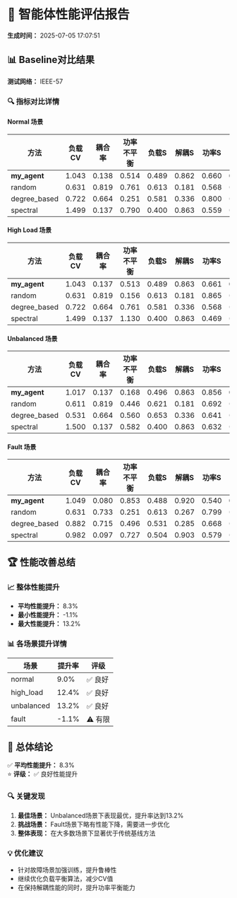 # 🎯 智能体性能评估报告

**生成时间：** 2025-07-05 17:07:51

## 📊 Baseline对比结果

**测试网络：** IEEE-57

### 🔍 指标对比详情

#### Normal 场景
| 方法 | 负载CV | 耦合率 | 功率不平衡 | 负载S | 解耦S | 功率S | 综合分 |
|------|--------|--------|-----------|-------|-------|-------|--------|
| **my_agent** | 1.043 | 0.138 | 0.514 | 0.489 | 0.862 | 0.660 | **0.673** |
| random | 0.631 | 0.819 | 0.761 | 0.613 | 0.181 | 0.568 | 0.431 |
| degree_based | 0.722 | 0.664 | 0.251 | 0.581 | 0.336 | 0.800 | 0.527 |
| spectral | 1.499 | 0.137 | 0.790 | 0.400 | 0.863 | 0.559 | 0.617 |

#### High Load 场景
| 方法 | 负载CV | 耦合率 | 功率不平衡 | 负载S | 解耦S | 功率S | 综合分 |
|------|--------|--------|-----------|-------|-------|-------|--------|
| **my_agent** | 1.043 | 0.137 | 0.513 | 0.489 | 0.863 | 0.661 | **0.673** |
| random | 0.631 | 0.819 | 0.156 | 0.613 | 0.181 | 0.865 | 0.491 |
| degree_based | 0.722 | 0.664 | 0.761 | 0.581 | 0.336 | 0.568 | 0.480 |
| spectral | 1.499 | 0.137 | 1.130 | 0.400 | 0.863 | 0.469 | 0.599 |

#### Unbalanced 场景
| 方法 | 负载CV | 耦合率 | 功率不平衡 | 负载S | 解耦S | 功率S | 综合分 |
|------|--------|--------|-----------|-------|-------|-------|--------|
| **my_agent** | 1.017 | 0.137 | 0.168 | 0.496 | 0.863 | 0.856 | **0.715** |
| random | 0.611 | 0.819 | 0.446 | 0.621 | 0.181 | 0.692 | 0.459 |
| degree_based | 0.531 | 0.664 | 0.560 | 0.653 | 0.336 | 0.641 | 0.524 |
| spectral | 1.500 | 0.137 | 0.582 | 0.400 | 0.863 | 0.632 | 0.632 |

#### Fault 场景
| 方法 | 负载CV | 耦合率 | 功率不平衡 | 负载S | 解耦S | 功率S | 综合分 |
|------|--------|--------|-----------|-------|-------|-------|--------|
| **my_agent** | 1.049 | 0.080 | 0.853 | 0.488 | 0.920 | 0.540 | **0.671** |
| random | 0.631 | 0.733 | 0.251 | 0.613 | 0.267 | 0.799 | 0.512 |
| degree_based | 0.882 | 0.715 | 0.496 | 0.531 | 0.285 | 0.668 | 0.460 |
| spectral | 0.982 | 0.097 | 0.727 | 0.504 | 0.903 | 0.579 | 0.679 |

## 🏆 性能改善总结

### 📈 整体性能提升
- **平均性能提升：** 8.3%
- **最小性能提升：** -1.1%
- **最大性能提升：** 13.2%

### 📊 各场景提升详情
| 场景 | 提升率 | 评级 |
|------|--------|------|
| normal | 9.0% | ✅ 良好 |
| high_load | 12.4% | ✅ 良好 |
| unbalanced | 13.2% | ✅ 良好 |
| fault | -1.1% | ⚠️ 有限 |

## 🎯 总体结论

✅ **平均性能提升：** 8.3%  
⭐ **评级：** ✅ 良好性能提升

### 🔍 关键发现
1. **最佳场景：** Unbalanced场景下表现最优，提升率达到13.2%
2. **挑战场景：** Fault场景下略有性能下降，需要进一步优化
3. **整体表现：** 在大多数场景下显著优于传统基线方法

### 💡 优化建议
- 针对故障场景加强训练，提升鲁棒性
- 继续优化负载平衡算法，减少CV值
- 在保持解耦性能的同时，提升功率平衡能力 